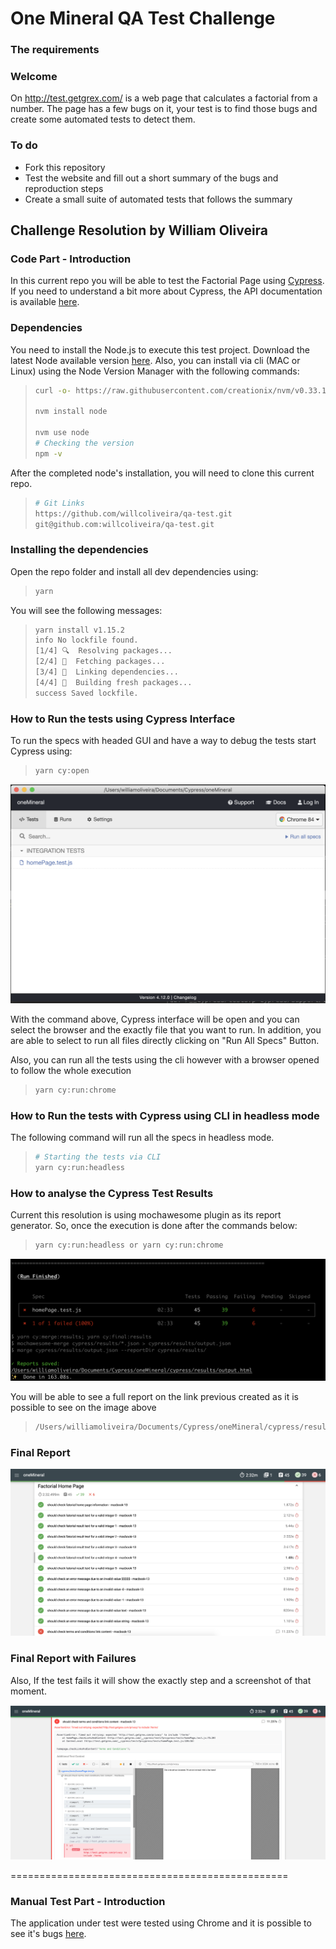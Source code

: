 
# One Mineral QA Test Challenge

### The requirements
### Welcome

On http://test.getgrex.com/ is a web page that calculates a factorial from a number. The page has a few bugs on it, your test is to find those bugs and create some automated tests to detect them.

### To do

- Fork this repository
- Test the website and fill out a short summary of the bugs and reproduction steps
- Create a small suite of automated tests that follows the summary


## Challenge Resolution by William Oliveira
### Code Part - Introduction

In this current repo you will be able to test the Factorial Page using  [Cypress](https://www.cypress.io/). If you need to understand a bit more about Cypress, the API documentation is available [here](https://docs.cypress.io/api/api/table-of-contents.html). 

### Dependencies
You need to install the Node.js to execute this test project. Download the latest Node available version [here](https://nodejs.org/pt-br/download/). Also, you can install via cli (MAC or Linux) using the Node Version Manager with the following commands:
> ```bash
> curl -o- https://raw.githubusercontent.com/creationix/nvm/v0.33.1/install.sh | bash
>
> nvm install node
>
> nvm use node
> # Checking the version
> npm -v
> ```

After the completed node's installation, you will need to clone this current repo.

> ```bash
> # Git Links
> https://github.com/willcoliveira/qa-test.git
> git@github.com:willcoliveira/qa-test.git
> ```

### Installing the dependencies 
Open the repo folder and install all dev dependencies using:
> ```bash
> yarn 
> ```

You will see the following messages: 
> ```bash
> yarn install v1.15.2
> info No lockfile found.
> [1/4] 🔍  Resolving packages...
> [2/4] 🚚  Fetching packages...
> [3/4] 🔗  Linking dependencies...
> [4/4] 🔨  Building fresh packages...
> success Saved lockfile.
> ```

### How to Run the tests using Cypress Interface

To run the specs with headed GUI and have a way to debug the tests start Cypress using: 

> ```bash
> yarn cy:open
> ```
![Cypress Interface](images/cypressInterface.png)

With the command above, Cypress interface will be open and you can select the browser and the exactly file that you want to run. In addition, you are able to select to run all files directly clicking on "Run All Specs" Button.

Also, you can run all the tests using the cli however with a browser opened to follow the whole execution
> ```bash
> yarn cy:run:chrome
> ```


### How to Run the tests with Cypress using CLI in headless mode
The following command will run all the specs in headless mode.

> ```bash
> # Starting the tests via CLI
> yarn cy:run:headless
> ```

### How to analyse the Cypress Test Results

Current this resolution is using mochawesome plugin as its report generator. So, once the execution is done after the commands below:

> ```bash
> yarn cy:run:headless or yarn cy:run:chrome
> ```

![Generating the test Report](images/generatingReport.png)

You will be able to see a full report on  the link previous created as it is possible to see on the image above

> ```bash
>/Users/williamoliveira/Documents/Cypress/oneMineral/cypress/results/output.html
> ```
 
### Final Report
![Test Report](images/testReport.png)

### Final Report with Failures
Also, If the test fails it will show the exactly step and a screenshot of that moment.

![Test Report failures details](images/failuresDetails.png)

================================================

### Manual Test Part - Introduction
The application under test were tested using Chrome and it is possible to see it's bugs [here](/BUGS.md).
